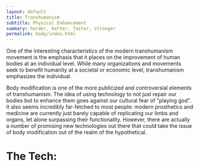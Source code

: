 ```yaml
---
layout: default
title: Transhumanism
subtitle: Physical Enhancement
summary: harder, better, faster, stronger
permalink: body/index.html
---
```


One of the interesting characteristics of the modern transhumanism movement is the emphasis that it places on the improvement of human bodies at an individual level. While many organizations and movements seek to benefit humanity at a societal or economic level, transhumanism emphasizes the individual.

Body modification is one of the more publicized and controversial elements of transhumanism. The idea of using technology to not just repair our bodies but to enhance them goes against our cultural fear of "playing god". It also seems incredibly far-fetched to most people: modern prosthetics and medicine are currently just barely capable of replicating our limbs and organs, let alone surpassing their functionality. However, there are actually a number of promising new technologies out there that could take the issue of body modification out of the realm of the hypothetical.

# The Tech:

##  
